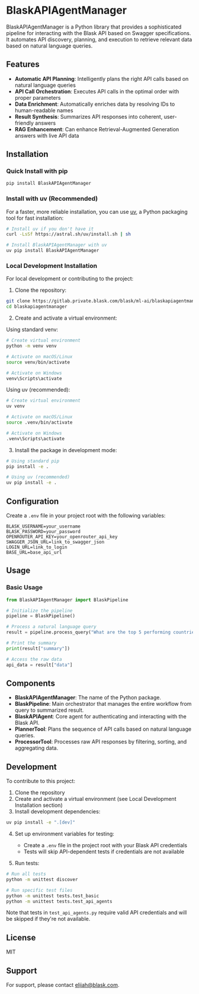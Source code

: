 # BlaskAPIAgentManager

BlaskAPIAgentManager is a Python library that provides a sophisticated pipeline for interacting with the Blask API based on Swagger specifications. It automates API discovery, planning, and execution to retrieve relevant data based on natural language queries.

## Features

- **Automatic API Planning**: Intelligently plans the right API calls based on natural language queries
- **API Call Orchestration**: Executes API calls in the optimal order with proper parameters
- **Data Enrichment**: Automatically enriches data by resolving IDs to human-readable names
- **Result Synthesis**: Summarizes API responses into coherent, user-friendly answers
- **RAG Enhancement**: Can enhance Retrieval-Augmented Generation answers with live API data

## Installation

### Quick Install with pip

```bash
pip install BlaskAPIAgentManager
```

### Install with uv (Recommended)

For a faster, more reliable installation, you can use [uv](https://github.com/astral-sh/uv), a Python packaging tool for fast installation:

```bash
# Install uv if you don't have it
curl -LsSf https://astral.sh/uv/install.sh | sh

# Install BlaskAPIAgentManager with uv
uv pip install BlaskAPIAgentManager
```

### Local Development Installation

For local development or contributing to the project:

1. Clone the repository:
```bash
git clone https://gitlab.private.blask.com/blask/ml-ai/blaskapiagentmanager
cd blaskapiagentmanager
```

2. Create and activate a virtual environment:

Using standard venv:
```bash
# Create virtual environment
python -m venv venv

# Activate on macOS/Linux
source venv/bin/activate

# Activate on Windows
venv\Scripts\activate
```

Using uv (recommended):
```bash
# Create virtual environment
uv venv

# Activate on macOS/Linux
source .venv/bin/activate

# Activate on Windows
.venv\Scripts\activate
```

3. Install the package in development mode:
```bash
# Using standard pip
pip install -e .

# Using uv (recommended)
uv pip install -e .
```

## Configuration

Create a `.env` file in your project root with the following variables:

```
BLASK_USERNAME=your_username
BLASK_PASSWORD=your_password
OPENROUTER_API_KEY=your_openrouter_api_key
SWAGGER_JSON_URL=link_to_swagger_json
LOGIN_URL=link_to_login
BASE_URL=base_api_url
```

## Usage

### Basic Usage

```python
from BlaskAPIAgentManager import BlaskPipeline

# Initialize the pipeline
pipeline = BlaskPipeline()

# Process a natural language query
result = pipeline.process_query("What are the top 5 performing countries by GGR in the last 3 months?")

# Print the summary
print(result["summary"])

# Access the raw data
api_data = result["data"]
```

## Components

- **BlaskAPIAgentManager**: The name of the Python package.
- **BlaskPipeline**: Main orchestrator that manages the entire workflow from query to summarized result.
- **BlaskAPIAgent**: Core agent for authenticating and interacting with the Blask API.
- **PlannerTool**: Plans the sequence of API calls based on natural language queries.
- **ProcessorTool**: Processes raw API responses by filtering, sorting, and aggregating data.

## Development

To contribute to this project:

1. Clone the repository
2. Create and activate a virtual environment (see Local Development Installation section)
3. Install development dependencies:
```bash
uv pip install -e ".[dev]"
```
4. Set up environment variables for testing:
   - Create a `.env` file in the project root with your Blask API credentials
   - Tests will skip API-dependent tests if credentials are not available

5. Run tests:
```bash
# Run all tests
python -m unittest discover

# Run specific test files
python -m unittest tests.test_basic
python -m unittest tests.test_api_agents
```

Note that tests in `test_api_agents.py` require valid API credentials and will be skipped if they're not available.

## License

MIT

## Support

For support, please contact [elijah@blask.com](mailto:elijah@blask.com). 
